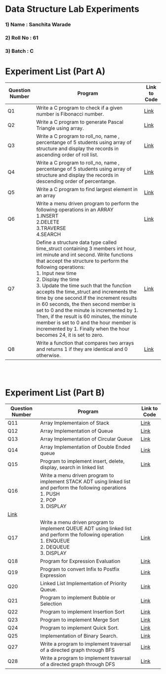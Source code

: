 # Data Structure Lab Experiments
### 1) Name     :  Sanchita Warade
### 2) Roll No  :  61
### 3) Batch    :  C

#    Experiment List (Part A)

| Question Number | Program                                                                                                                                                                                                                                                                                                                                                                                                                                                                                                                                                                                                                       | Link to Code                                                                     | 
|------------|--------------------------------------------------------------------------------------------------------------------------------------------------------------------------------------------------------------------------------------------------------------------------------------------------------------------------------------------------------------------------------------------------------------------------------------------------------------------------------------------------------------------------------------------------------------------------------------------------------------------------------------|--------------------------------------------------------------------------------|
| Q1         | Write a C program to check if a given number is Fibonacci number.                                                                                                                                                                                                                                                                                                                                                                                                                                                                                                                                                                    | [Link](https://github.com/sanchitavarade/DSA_codes/blob/main/fibonacci.c)             |
| Q2         | Write a C program to generate Pascal Triangle using array.                                                                                                                                                                                                                                                                                                                                                                                                                                                                                                                                                                           | [Link](https://github.com/sanchitavarade/DSA_codes/blob/main/pascal.c)       |
| Q3         | Write a C program to roll_no, name , percentange of 5 students using array of structure and display the records in ascending order of roll list.                                                                                                                                                                                                                                                                                                                                                                                                                                                                                     | [Link](https://github.com/sanchitavarade/DSA_codes/blob/main/ascsort.c   )      |
| Q4         | Write a C program to roll_no, name , percentange of 5 students using array of structure and display the records in descending order of percentange.                                                                                                                                                                                                                                                                                                                                                                                                                                                                                  | [Link](https://github.com/sanchitavarade/DSA_codes/blob/main/descsort.c )     |
| Q5         | Write a C program to find largest element in an array                                                                                                                                                                                                                                                                                                                                                                                                                                                                                                                                                                                | [Link](https://github.com/sanchitavarade/DSA_codes/blob/main/largest.c  )    |
| Q6         | Write a menu driven program to perform the following operations in an ARRAY <br> 1.INSERT <br>2.DELETE <br>3.TRAVERSE <br>4.SEARCH                                                                                                                                                                                                                                                                                                                                                                                                                                                                                                   | [Link](https://github.com/Prakhar29Sharma/DSA/blob/master/array.c   )   | 
| Q7         | Define a structure data type called time_struct containing 3 members int hour, int minute and int second. Write functions that accept the structure to perform the following operations: <br> 1. Input new time <br> 2. Display the time <br> 3. Update the time such that the function accepts the time_struct and increments the time by one second.If the increment results in 60 seconds, the then second member is  set to 0 and the minute is incremented by 1. Then, if the result is 60 minutes, the minute member is set to 0 and the hour member is incremented by 1. Finally when the hour becomes 24, it is set to zero. | [Link](https://github.com/Prakhar29Sharma/DSA/blob/master/time.c        )  |
| Q8         | Write a function that compares two arrays and returns 1 if they are identical and 0 otherwise.                                                                                                                                                                                                                                                                                                                                                                                                                                                                                                                                       | [Link](https://github.com/sanchitavarade/DSA_codes/blob/main/checkidentical.c ) |


<br/><br/>
#    Experiment List (Part B)

| Question Number | Program                                                                                                                                                                                                                                                                                                                                                                                                                  | Link to Code                                                                                 | 
|------------|---------------------------------------------------------------------------------------------------------------------------------------------------------------------------------------------------------------------------------------------------------------------------------------------------------------------------------------------------------------------------------------------------------------------------------|-------------------------------------------------------------------------------------------|
| Q11        | Array Implementaion of Stack         | [Link](https://github.com/sanchitavarade/DSA_codes/blob/main/stack.c)                      |     
| Q12        | Array Implementation of Queue     | [Link](https://github.com/sanchitavarade/DSA_codes/blob/main/queue.c)              | 
| Q13        | Array Implementation of Circular Queue   | [Link](https://github.com/sanchitavarade/DSA_codes/blob/main/circularq.c)          |
| Q14        | Array Implementation of Double Ended queue| [Link](https://github.com/sanchitavarade/DSA_codes/blob/main/double_endedq.c) | 
| Q15        |  Program to implement insert, delete, display, search in linked list | [Link](https://github.com/sanchitavarade/DSA_codes/blob/main/linkedlist.c)        |
| Q16        | Write a menu driven program to implement STACK ADT using linked list and perform the following operations<br>1. PUSH<br> 2. POP<br> 3. DISPLAY 
| [Link](https://github.com/sanchitavarade/DSA_codes/blob/main/stackLL.c)                 |
| Q17         |  Write a menu driven program to implement QUEUE ADT using linked list and perform the following operation<br>1. ENQUEUE<br>2. DEQUEUE<br>3. DISPLAY                                                                                                           | [Link](https://github.com/sanchitavarade/DSA_codes/blob/main/queueLL.c)                            |
| Q18         | Program for Expression Evaluation          | [Link](https://github.com/sanchitavarade/DSA_codes/blob/main/expression.c)                   |
| Q19        | Program to convert Infix to Postfix Expression   | [Link](https://github.com/sanchitavarade/DSA_codes/blob/main/infixtopostfix)              |
| Q20       |  Linked List Implementation of Priority Queue.      | [Link](https://github.com/sanchitavarade/DSA_codes/blob/main/priorityq.c)                     |
| Q21       | Program to implement Bubble or Selection   | [Link](https://github.com/sanchitavarade/DSA_codes/blob/main/selectionsort.c)                 |
| Q22       |  Program to implement Insertion Sort | [Link](https://github.com/sanchitavarade/DSA_codes/blob/main/insertsort.c)                            |
| Q23        |  Program to implement Merge Sort | [Link](https://github.com/sanchitavarade/DSA_codes/blob/main/mergesort.c)                 |
| Q24        | Program to implement Quick Sort.    | [Link](https://github.com/sanchitavarade/DSA_codes/blob/main/quicksort.c)                   |
| Q25        | Implementation of Binary Search. | [Link](https://github.com/sanchitavarade/DSA_codes/blob/main/bst.c)                              |
| Q27        | Write a program to implement traversal of a directed graph through BFS   |  [Link](https://github.com/sanchitavarade/DSA_codes/blob/main/bfs.c)               |
| Q28        | Write a program to implement traversal of a directed graph through DFS  | [Link](https://github.com/sanchitavarade/DSA_codes/blob/main/dfs.c)                     |
                                                                                                                                                                                                                                                                                                                                   
